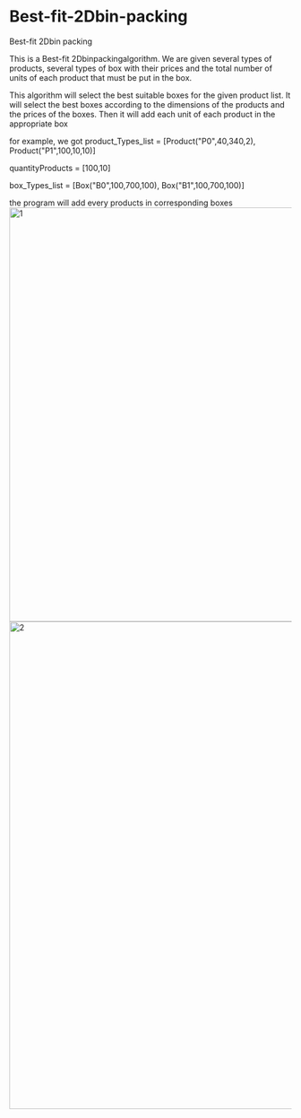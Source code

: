 # Best-fit-2Dbin-packing
Best-fit 2Dbin packing

This is a Best-fit 2Dbinpackingalgorithm.
We are given several types of products, several types of box with their prices and the total number of units of each product that must be put in the box.

This algorithm will select the best suitable boxes for the given product list. It will select the best boxes according to the dimensions of the products and the prices of the boxes.
Then it will add each unit of each product in the appropriate box

for example, we got 
product_Types_list = [Product("P0",40,340,2), Product("P1",100,10,10)]

quantityProducts = [100,10]

box_Types_list = [Box("B0",100,700,100), Box("B1",100,700,100)]


the program will add every products in corresponding boxes
<img width="739" alt="1" src="https://user-images.githubusercontent.com/63113307/155255701-68b673ee-8a93-4f72-9174-b625023ae970.png">
<img width="870" alt="2" src="https://user-images.githubusercontent.com/63113307/155255717-60d73d34-d996-4da6-834b-d8025da7789d.png">
